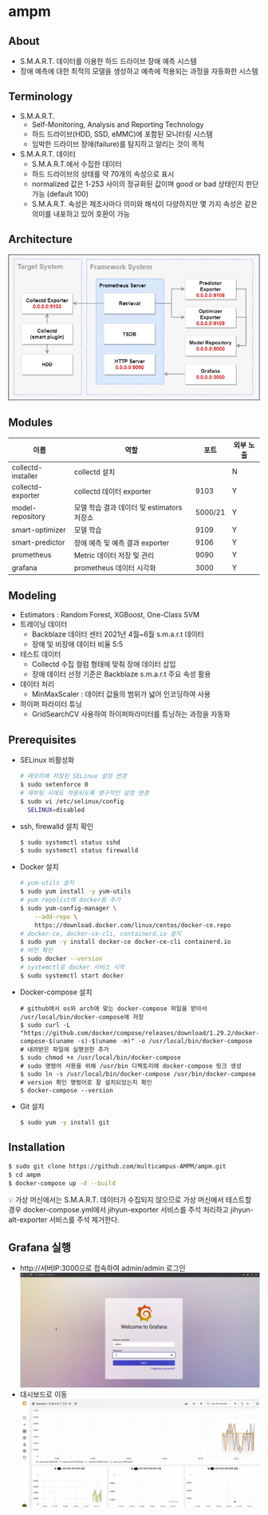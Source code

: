 # ampm
## About
- S.M.A.R.T. 데이터를 이용한 하드 드라이브 장애 예측 시스템
- 장애 예측에 대한 최적의 모델을 생성하고 예측에 적용되는 과정을 자동화한 시스템

## Terminology
- S.M.A.R.T.
  - Self-Monitoring, Analysis and Reporting Technology
  - 하드 드라이브(HDD, SSD, eMMC)에 포함된 모니터링 시스템
  - 임박한 드라이브 장애(failure)를 탐지하고 알리는 것이 목적
- S.M.A.R.T. 데이터
  - S.M.A.R.T.에서 수집한 데이터
  - 하드 드라이브의 상태를 약 70개의 속성으로 표시
  - normalized 값은 1-253 사이의 정규화된 값이며 good or bad 상태인지 판단 가능 (default 100)
  - S.M.A.R.T. 속성은 제조사마다 의미와 해석이 다양하지만 몇 가지 속성은 같은 의미를 내포하고 있어 호환이 가능

## Architecture
<img src="img/architecture.png" />

## Modules
| 이름               | 역할                                    | 포트 | 외부 노출  |
|--------------------|--------------------------------------- | ------- | --------- |
|collectd-installer  |collectd 설치                            |         |N         |
|collectd-exporter	 |collectd 데이터 exporter          	      |9103     |Y         |  
|model-repository	   |모델 학습 결과 데이터 및 estimators 저장소 |5000/21  |Y         |
|smart-optimizer	   |모델 학습	                               |9109	    |Y         |
|smart-predictor	   |장애 예측 및 예측 결과 exporter	         |9106	    |Y         |
|prometheus	         |Metric 데이터 저장 및 관리                |9090	     |Y         |
|grafana	           |prometheus 데이터 시각화                  |3000      |Y         |

## Modeling
- Estimators : Random Forest, XGBoost, One-Class SVM
- 트레이닝 데이터
  - Backblaze 데이터 센터 2021년 4월~6월 s.m.a.r.t 데이터
  - 장애 및 비장애 데이터 비율 5:5
- 테스트 데이터
  - Collectd 수집 컬럼 형태에 맞춰 장애 데이터 삽입
  - 장애 데이터 선정 기준은 Backblaze s.m.a.r.t 주요 속성 활용
- 데이터 처리 
  - MinMaxScaler : 데이터 값들의 범위가 넓어 인코딩하여 사용
- 하이퍼 파라미터 튜닝
  - GridSearchCV 사용하여 하이퍼파라미터를 튜닝하는 과정을 자동화

## Prerequisites
- SELinux 비활성화
  ```bash
  # 메모리에 저장된 SELinux 설정 변경
  $ sudo setenforce 0
  # 재부팅 시에도 적용되도록 영구적인 설정 변경
  $ sudo vi /etc/selinux/config
	SELINUX=disabled
  ```
- ssh, firewalld 설치 확인
  ```bash
  $ sudo systemctl status sshd
  $ sudo systemctl status firewalld
  ```
- Docker 설치
  ```bash
  # yum-utils 설치
  $ sudo yum install -y yum-utils
  # yum repolist에 docker용 추가
  $ sudo yum-config-manager \
      --add-repo \
      https://download.docker.com/linux/centos/docker-ce.repo
  # docker-ce, docker-ce-cli, containerd.io 설치
  $ sudo yum -y install docker-ce docker-ce-cli containerd.io
  # 버전 확인
  $ sudo docker --version
  # systemctl로 docker 서비스 시작
  $ sudo systemctl start docker
  ```
- Docker-compose 설치
  ```
  # github에서 os와 arch에 맞는 docker-compose 파일을 받아서 /usr/local/bin/docker-compose에 저장
  $ sudo curl -L "https://github.com/docker/compose/releases/download/1.29.2/docker-compose-$(uname -s)-$(uname -m)" -o /usr/local/bin/docker-compose
  # 내려받은 파일에 실행권한 추가
  $ sudo chmod +x /usr/local/bin/docker-compose
  # sudo 명령어 사용을 위해 /usr/bin 디렉토리에 docker-compose 링크 생성
  $ sudo ln -s /usr/local/bin/docker-compose /usr/bin/docker-compose
  # version 확인 명령어로 잘 설치되었는지 확인
  $ docker-compose --version
  ```
- Git 설치
  ```bash
  $ sudo yum -y install git
  ```
## Installation
```bash
$ sudo git clone https://github.com/multicampus-AMPM/ampm.git
$ cd ampm
$ docker-compose up -d --build
```
💡 가상 머신에서는 S.M.A.R.T. 데이터가 수집되지 않으므로 가상 머신에서 테스트할 경우 docker-compose.yml에서 jihyun-exporter 서비스를 주석 처리하고 jihyun-alt-exporter 서비스를 주석 제거한다.

## Grafana 실행
- http://서버IP:3000으로 접속하여 admin/admin 로그인
  <img src="img/grafana-login.png" />
- 대시보드로 이동
  <img src="img/grafana-dashboard.png" />
